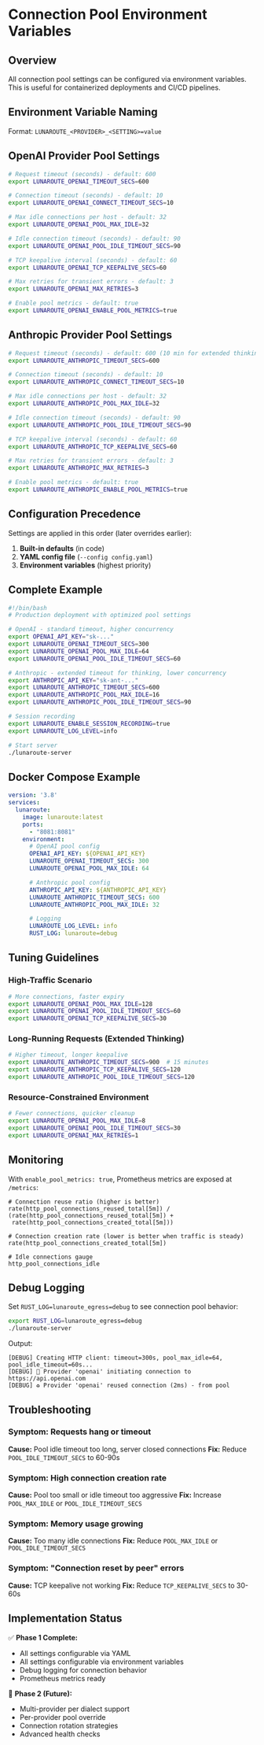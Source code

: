 # Connection Pool Environment Variables

## Overview

All connection pool settings can be configured via environment variables. This is useful for containerized deployments and CI/CD pipelines.

## Environment Variable Naming

Format: `LUNAROUTE_<PROVIDER>_<SETTING>=value`

## OpenAI Provider Pool Settings

```bash
# Request timeout (seconds) - default: 600
export LUNAROUTE_OPENAI_TIMEOUT_SECS=600

# Connection timeout (seconds) - default: 10
export LUNAROUTE_OPENAI_CONNECT_TIMEOUT_SECS=10

# Max idle connections per host - default: 32
export LUNAROUTE_OPENAI_POOL_MAX_IDLE=32

# Idle connection timeout (seconds) - default: 90
export LUNAROUTE_OPENAI_POOL_IDLE_TIMEOUT_SECS=90

# TCP keepalive interval (seconds) - default: 60
export LUNAROUTE_OPENAI_TCP_KEEPALIVE_SECS=60

# Max retries for transient errors - default: 3
export LUNAROUTE_OPENAI_MAX_RETRIES=3

# Enable pool metrics - default: true
export LUNAROUTE_OPENAI_ENABLE_POOL_METRICS=true
```

## Anthropic Provider Pool Settings

```bash
# Request timeout (seconds) - default: 600 (10 min for extended thinking)
export LUNAROUTE_ANTHROPIC_TIMEOUT_SECS=600

# Connection timeout (seconds) - default: 10
export LUNAROUTE_ANTHROPIC_CONNECT_TIMEOUT_SECS=10

# Max idle connections per host - default: 32
export LUNAROUTE_ANTHROPIC_POOL_MAX_IDLE=32

# Idle connection timeout (seconds) - default: 90
export LUNAROUTE_ANTHROPIC_POOL_IDLE_TIMEOUT_SECS=90

# TCP keepalive interval (seconds) - default: 60
export LUNAROUTE_ANTHROPIC_TCP_KEEPALIVE_SECS=60

# Max retries for transient errors - default: 3
export LUNAROUTE_ANTHROPIC_MAX_RETRIES=3

# Enable pool metrics - default: true
export LUNAROUTE_ANTHROPIC_ENABLE_POOL_METRICS=true
```

## Configuration Precedence

Settings are applied in this order (later overrides earlier):

1. **Built-in defaults** (in code)
2. **YAML config file** (`--config config.yaml`)
3. **Environment variables** (highest priority)

## Complete Example

```bash
#!/bin/bash
# Production deployment with optimized pool settings

# OpenAI - standard timeout, higher concurrency
export OPENAI_API_KEY="sk-..."
export LUNAROUTE_OPENAI_TIMEOUT_SECS=300
export LUNAROUTE_OPENAI_POOL_MAX_IDLE=64
export LUNAROUTE_OPENAI_POOL_IDLE_TIMEOUT_SECS=60

# Anthropic - extended timeout for thinking, lower concurrency
export ANTHROPIC_API_KEY="sk-ant-..."
export LUNAROUTE_ANTHROPIC_TIMEOUT_SECS=600
export LUNAROUTE_ANTHROPIC_POOL_MAX_IDLE=16
export LUNAROUTE_ANTHROPIC_POOL_IDLE_TIMEOUT_SECS=90

# Session recording
export LUNAROUTE_ENABLE_SESSION_RECORDING=true
export LUNAROUTE_LOG_LEVEL=info

# Start server
./lunaroute-server
```

## Docker Compose Example

```yaml
version: '3.8'
services:
  lunaroute:
    image: lunaroute:latest
    ports:
      - "8081:8081"
    environment:
      # OpenAI pool config
      OPENAI_API_KEY: ${OPENAI_API_KEY}
      LUNAROUTE_OPENAI_TIMEOUT_SECS: 300
      LUNAROUTE_OPENAI_POOL_MAX_IDLE: 64

      # Anthropic pool config
      ANTHROPIC_API_KEY: ${ANTHROPIC_API_KEY}
      LUNAROUTE_ANTHROPIC_TIMEOUT_SECS: 600
      LUNAROUTE_ANTHROPIC_POOL_MAX_IDLE: 32

      # Logging
      LUNAROUTE_LOG_LEVEL: info
      RUST_LOG: lunaroute=debug
```

## Tuning Guidelines

### High-Traffic Scenario
```bash
# More connections, faster expiry
export LUNAROUTE_OPENAI_POOL_MAX_IDLE=128
export LUNAROUTE_OPENAI_POOL_IDLE_TIMEOUT_SECS=60
export LUNAROUTE_OPENAI_TCP_KEEPALIVE_SECS=30
```

### Long-Running Requests (Extended Thinking)
```bash
# Higher timeout, longer keepalive
export LUNAROUTE_ANTHROPIC_TIMEOUT_SECS=900  # 15 minutes
export LUNAROUTE_ANTHROPIC_TCP_KEEPALIVE_SECS=120
export LUNAROUTE_ANTHROPIC_POOL_IDLE_TIMEOUT_SECS=120
```

### Resource-Constrained Environment
```bash
# Fewer connections, quicker cleanup
export LUNAROUTE_OPENAI_POOL_MAX_IDLE=8
export LUNAROUTE_OPENAI_POOL_IDLE_TIMEOUT_SECS=30
export LUNAROUTE_OPENAI_MAX_RETRIES=1
```

## Monitoring

With `enable_pool_metrics: true`, Prometheus metrics are exposed at `/metrics`:

```promql
# Connection reuse ratio (higher is better)
rate(http_pool_connections_reused_total[5m]) /
(rate(http_pool_connections_reused_total[5m]) +
 rate(http_pool_connections_created_total[5m]))

# Connection creation rate (lower is better when traffic is steady)
rate(http_pool_connections_created_total[5m])

# Idle connections gauge
http_pool_connections_idle
```

## Debug Logging

Set `RUST_LOG=lunaroute_egress=debug` to see connection pool behavior:

```bash
export RUST_LOG=lunaroute_egress=debug
./lunaroute-server
```

Output:
```
[DEBUG] Creating HTTP client: timeout=300s, pool_max_idle=64, pool_idle_timeout=60s...
[DEBUG] 🔌 Provider 'openai' initiating connection to https://api.openai.com
[DEBUG] ♻️ Provider 'openai' reused connection (2ms) - from pool
```

## Troubleshooting

### Symptom: Requests hang or timeout
**Cause:** Pool idle timeout too long, server closed connections
**Fix:** Reduce `POOL_IDLE_TIMEOUT_SECS` to 60-90s

### Symptom: High connection creation rate
**Cause:** Pool too small or idle timeout too aggressive
**Fix:** Increase `POOL_MAX_IDLE` or `POOL_IDLE_TIMEOUT_SECS`

### Symptom: Memory usage growing
**Cause:** Too many idle connections
**Fix:** Reduce `POOL_MAX_IDLE` or `POOL_IDLE_TIMEOUT_SECS`

### Symptom: "Connection reset by peer" errors
**Cause:** TCP keepalive not working
**Fix:** Reduce `TCP_KEEPALIVE_SECS` to 30-60s

## Implementation Status

✅ **Phase 1 Complete:**
- All settings configurable via YAML
- All settings configurable via environment variables
- Debug logging for connection behavior
- Prometheus metrics ready

🚧 **Phase 2 (Future):**
- Multi-provider per dialect support
- Per-provider pool override
- Connection rotation strategies
- Advanced health checks
